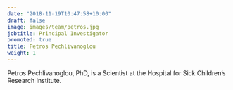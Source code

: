 ```yaml
---
date: "2018-11-19T10:47:58+10:00"
draft: false
image: images/team/petros.jpg
jobtitle: Principal Investigator
promoted: true
title: Petros Pechlivanoglou
weight: 1
---
```


Petros Pechlivanoglou, PhD, is a Scientist at the Hospital for Sick Children’s Research Institute.
